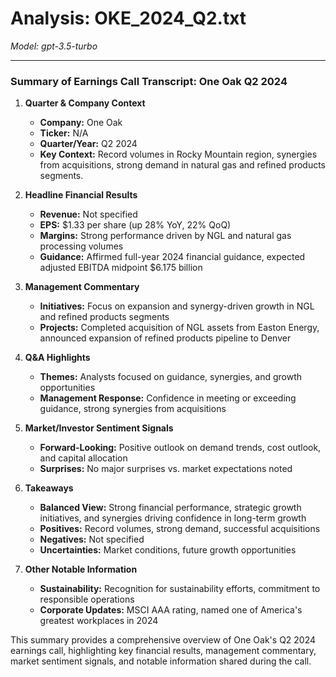 # Analysis: OKE_2024_Q2.txt

*Model: gpt-3.5-turbo*

---

### Summary of Earnings Call Transcript: One Oak Q2 2024

1. **Quarter & Company Context**
   - **Company:** One Oak
   - **Ticker:** N/A
   - **Quarter/Year:** Q2 2024
   - **Key Context:** Record volumes in Rocky Mountain region, synergies from acquisitions, strong demand in natural gas and refined products segments.

2. **Headline Financial Results**
   - **Revenue:** Not specified
   - **EPS:** $1.33 per share (up 28% YoY, 22% QoQ)
   - **Margins:** Strong performance driven by NGL and natural gas processing volumes
   - **Guidance:** Affirmed full-year 2024 financial guidance, expected adjusted EBITDA midpoint $6.175 billion

3. **Management Commentary**
   - **Initiatives:** Focus on expansion and synergy-driven growth in NGL and refined products segments
   - **Projects:** Completed acquisition of NGL assets from Easton Energy, announced expansion of refined products pipeline to Denver

4. **Q&A Highlights**
   - **Themes:** Analysts focused on guidance, synergies, and growth opportunities
   - **Management Response:** Confidence in meeting or exceeding guidance, strong synergies from acquisitions

5. **Market/Investor Sentiment Signals**
   - **Forward-Looking:** Positive outlook on demand trends, cost outlook, and capital allocation
   - **Surprises:** No major surprises vs. market expectations noted

6. **Takeaways**
   - **Balanced View:** Strong financial performance, strategic growth initiatives, and synergies driving confidence in long-term growth
   - **Positives:** Record volumes, strong demand, successful acquisitions
   - **Negatives:** Not specified
   - **Uncertainties:** Market conditions, future growth opportunities

7. **Other Notable Information**
   - **Sustainability:** Recognition for sustainability efforts, commitment to responsible operations
   - **Corporate Updates:** MSCI AAA rating, named one of America's greatest workplaces in 2024

This summary provides a comprehensive overview of One Oak's Q2 2024 earnings call, highlighting key financial results, management commentary, market sentiment signals, and notable information shared during the call.
